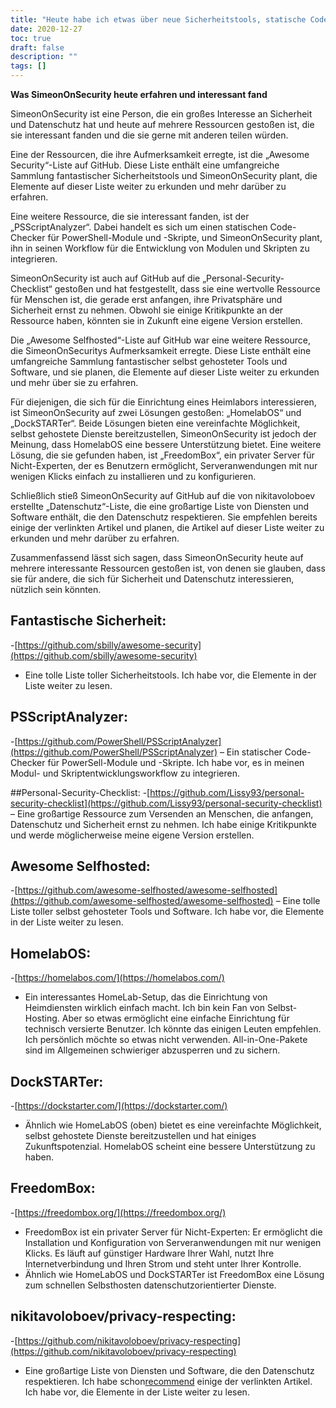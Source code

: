 ```yaml
---
title: "Heute habe ich etwas über neue Sicherheitstools, statische Code-Analysatoren und selbst gehostete Serviceoptionen erfahren"
date: 2020-12-27
toc: true
draft: false
description: ""
tags: []
---
```


**Was SimeonOnSecurity heute erfahren und interessant fand**

SimeonOnSecurity ist eine Person, die ein großes Interesse an Sicherheit und Datenschutz hat und heute auf mehrere Ressourcen gestoßen ist, die sie interessant fanden und die sie gerne mit anderen teilen würden.

Eine der Ressourcen, die ihre Aufmerksamkeit erregte, ist die „Awesome Security“-Liste auf GitHub. Diese Liste enthält eine umfangreiche Sammlung fantastischer Sicherheitstools und SimeonOnSecurity plant, die Elemente auf dieser Liste weiter zu erkunden und mehr darüber zu erfahren.

Eine weitere Ressource, die sie interessant fanden, ist der „PSScriptAnalyzer“. Dabei handelt es sich um einen statischen Code-Checker für PowerShell-Module und -Skripte, und SimeonOnSecurity plant, ihn in seinen Workflow für die Entwicklung von Modulen und Skripten zu integrieren.

SimeonOnSecurity ist auch auf GitHub auf die „Personal-Security-Checklist“ gestoßen und hat festgestellt, dass sie eine wertvolle Ressource für Menschen ist, die gerade erst anfangen, ihre Privatsphäre und Sicherheit ernst zu nehmen. Obwohl sie einige Kritikpunkte an der Ressource haben, könnten sie in Zukunft eine eigene Version erstellen.

Die „Awesome Selfhosted“-Liste auf GitHub war eine weitere Ressource, die SimeonOnSecuritys Aufmerksamkeit erregte. Diese Liste enthält eine umfangreiche Sammlung fantastischer selbst gehosteter Tools und Software, und sie planen, die Elemente auf dieser Liste weiter zu erkunden und mehr über sie zu erfahren.

Für diejenigen, die sich für die Einrichtung eines Heimlabors interessieren, ist SimeonOnSecurity auf zwei Lösungen gestoßen: „HomelabOS“ und „DockSTARTer“. Beide Lösungen bieten eine vereinfachte Möglichkeit, selbst gehostete Dienste bereitzustellen, SimeonOnSecurity ist jedoch der Meinung, dass HomelabOS eine bessere Unterstützung bietet. Eine weitere Lösung, die sie gefunden haben, ist „FreedomBox“, ein privater Server für Nicht-Experten, der es Benutzern ermöglicht, Serveranwendungen mit nur wenigen Klicks einfach zu installieren und zu konfigurieren.

Schließlich stieß SimeonOnSecurity auf GitHub auf die von nikitavoloboev erstellte „Datenschutz“-Liste, die eine großartige Liste von Diensten und Software enthält, die den Datenschutz respektieren. Sie empfehlen bereits einige der verlinkten Artikel und planen, die Artikel auf dieser Liste weiter zu erkunden und mehr darüber zu erfahren.

Zusammenfassend lässt sich sagen, dass SimeonOnSecurity heute auf mehrere interessante Ressourcen gestoßen ist, von denen sie glauben, dass sie für andere, die sich für Sicherheit und Datenschutz interessieren, nützlich sein könnten.


## Fantastische Sicherheit:
-[https://github.com/sbilly/awesome-security](https://github.com/sbilly/awesome-security)
- Eine tolle Liste toller Sicherheitstools. Ich habe vor, die Elemente in der Liste weiter zu lesen.

## PSScriptAnalyzer:
-[https://github.com/PowerShell/PSScriptAnalyzer](https://github.com/PowerShell/PSScriptAnalyzer)
– Ein statischer Code-Checker für PowerSell-Module und -Skripte. Ich habe vor, es in meinen Modul- und Skriptentwicklungsworkflow zu integrieren.

##Personal-Security-Checklist:
-[https://github.com/Lissy93/personal-security-checklist](https://github.com/Lissy93/personal-security-checklist)
– Eine großartige Ressource zum Versenden an Menschen, die anfangen, Datenschutz und Sicherheit ernst zu nehmen. Ich habe einige Kritikpunkte und werde möglicherweise meine eigene Version erstellen.

## Awesome Selfhosted:
-[https://github.com/awesome-selfhosted/awesome-selfhosted](https://github.com/awesome-selfhosted/awesome-selfhosted)
– Eine tolle Liste toller selbst gehosteter Tools und Software. Ich habe vor, die Elemente in der Liste weiter zu lesen.

## HomelabOS:
-[https://homelabos.com/](https://homelabos.com/)
- Ein interessantes HomeLab-Setup, das die Einrichtung von Heimdiensten wirklich einfach macht. Ich bin kein Fan von Selbst-Hosting. Aber so etwas ermöglicht eine einfache Einrichtung für technisch versierte Benutzer. Ich könnte das einigen Leuten empfehlen. Ich persönlich möchte so etwas nicht verwenden. All-in-One-Pakete sind im Allgemeinen schwieriger abzusperren und zu sichern.

## DockSTARTer:
-[https://dockstarter.com/](https://dockstarter.com/)
- Ähnlich wie HomeLabOS (oben) bietet es eine vereinfachte Möglichkeit, selbst gehostete Dienste bereitzustellen und hat einiges Zukunftspotenzial. HomelabOS scheint eine bessere Unterstützung zu haben.

## FreedomBox:
-[https://freedombox.org/](https://freedombox.org/)
- FreedomBox ist ein privater Server für Nicht-Experten: Er ermöglicht die Installation und Konfiguration von Serveranwendungen mit nur wenigen Klicks. Es läuft auf günstiger Hardware Ihrer Wahl, nutzt Ihre Internetverbindung und Ihren Strom und steht unter Ihrer Kontrolle.
- Ähnlich wie HomeLabOS und DockSTARTer ist FreedomBox eine Lösung zum schnellen Selbsthosten datenschutzorientierter Dienste.

## nikitavoloboev/privacy-respecting:
-[https://github.com/nikitavoloboev/privacy-respecting](https://github.com/nikitavoloboev/privacy-respecting)
- Eine großartige Liste von Diensten und Software, die den Datenschutz respektieren. Ich habe schon[recommend](https://simeononsecurity.ch/recommendations) einige der verlinkten Artikel. Ich habe vor, die Elemente in der Liste weiter zu lesen.
